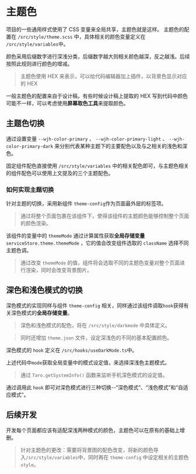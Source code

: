 # 主题色

项目的一些通用样式使用了 CSS 变量来全局共享，主题色就是这样。
主题色的配置在 `/src/style/theme.scss`  中，具体相关的颜色变量定义在 `/src/style/variables`中。

颜色采用后缀数字进行深浅分类，后缀数字越大则相关颜色越深，反之越浅。后续按照此规则进行颜色的增减。

> 主题色使用 HEX 来表示，可以给代码编辑器加上插件，以背景色显示对应的 HEX

一般主题色的配置来自于设计稿，有些时候设计稿上提取的 HEX 写到代码中颜色可能不一样，可以考虑使用**屏幕取色工具**来提取颜色。

## 主题色切换
通过设置变量 `--wjh-color-primary` 、 `--wjh-color-primary-light` 、 `--wjh-color-primary-dark`  来分别代表某种主题下的主要配色以及与之相关的浅色和深色。

固定组件配色直接使用 `/src/style/variables` 中的相关配色即可，与主题色相关的组件配色可以使用上文提及的三个主题配色。

### 如何实现主题切换
针对主题的切换，采用新组件 `theme-config`作为页面最外层的标签项。

>通过将整个页面包裹在该组件下，使得该组件的主题颜色能够控制整个页面的颜色渲染。

该组件的变量中的 `themeMode` 通过计算属性获取**全局存储变量** `serviceStore.theme.themeMode` ，它的值会改变组件选取的 `className` 选择不同主题色调。

>通过改变 `themeMode` 的值，组件将会选取不同的主题色变量对整个页面进行渲染，同时会改变背景图片。

## 深色和浅色模式的切换
深色模式的实现同样与组件 `theme-config` 相关，同样通过该组件调取`hook`获得有关深色模式的**全局存储变量**。

>深色和浅色模式的配色，将在  `/src/style/darkmode` 中具体定义。

>同时还增加 `theme.json`  文件，设定深浅色的不同的基本配置颜色。

深色模式的 `hook` 定义在 `/src/hooks/useDarkMode.ts`中。

上述代码中`mode`获取全局变量中的模式设定值，来选择深浅色主题模式。  

>通过 `Taro.getSystemInfo()` 函数来监听手机深色模式的设定值。

通过调用此 `hook` 即可对深色模式进行三种切换--“深色模式”、“浅色模式”和“自适应模式”。

## 后续开发
开发每个页面都应该有适配深浅两种模式的颜色，主题色可以在原有的基础上增删。

>针对主题色的更改：需要将背景图的配色改变，将新的颜色导入`/src/style/variables`中，同时再在 `theme-config` 中设定相关的主题色 `style`。



